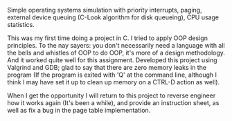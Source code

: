 Simple operating systems simulation with priority interrupts, paging, external device queuing (C-Look algorithm for disk queueing), CPU usage statistics. 

This was my first time doing a project in C.  I tried to apply OOP design principles. To the nay sayers: you don't necessarily need a language with all the bells and whistles of OOP to do OOP, it's more of a design methodology. And it worked quite well for this assignment. Developed this project using Valgrind and GDB; glad to say that there are zero memory leaks in the program (If the program is exited with 'Q' at the command line, although I think I may have set it up to clean up memory on a CTRL-D action as well). 

When I get the opportunity I will return to this project to reverse engineer how it works again (It's been a while), and provide an instruction sheet, as well as fix a bug in the page table implementation. 
